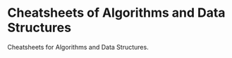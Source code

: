 # Cheatsheets of Algorithms and Data Structures

Cheatsheets for Algorithms and Data Structures.

<!-- [:arrow_down: Tags legend](#tags-legend) at the end of the page. -->

<!-- - []() by []() ( _:movie_camera:_ ) -->

<!-- ## Horizontal vs Vertical scaling

![Horizontal vs Vertical scaling](./cheatsheet/horizontal_vs_vertical.png) -->

<!-- ## Tags legend -->
<!-- - ( _:movie_camera:_ ) - video material -->
<!-- - ( _short_ ) - short overview -->
